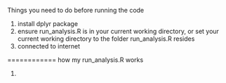 Things you need to do before running the code

1. install dplyr package
2. ensure run_analysis.R is in your current working directory, or set your current working directory to the folder run_analysis.R resides
3. connected to internet 

============
how my run_analysis.R works

1.

